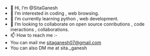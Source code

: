 - 👋 Hi, I’m @SitaGanesh
- 👀 I’m interested in coding , web browsing.
- 🌱 I’m currently learning python , web development.
- 💞️ I’m looking to collaborate on open source conributions , code ineractions , collaborations.
- 📫 How to reach me :- 
- You can mail me sitaganesh07@gmail.com
- You can also DM me at sita._ganesh

<!---
SitaGanesh/SitaGanesh is a ✨ special ✨ repository because its `README.md` (this file) appears on your GitHub profile.
You can click the Preview link to take a look at your changes.
--->
